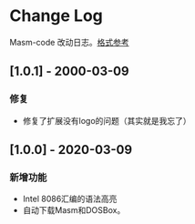 # Change Log

Masm-code 改动日志。[格式参考](http://keepachangelog.com/)

## [1.0.1] - 2000-03-09

### 修复
+ 修复了扩展没有logo的问题（其实就是我忘了）

## [1.0.0] - 2020-03-09

### 新增功能
+ Intel 8086汇编的语法高亮
+ 自动下载Masm和DOSBox。